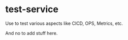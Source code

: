 # test-service
Use to test various aspects like CICD, OPS, Metrics, etc.

And no to add stuff here.
